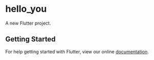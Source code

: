 # hello_you

A new Flutter project.

## Getting Started

For help getting started with Flutter, view our online
[documentation](https://flutter.io/).
